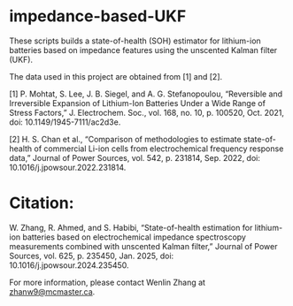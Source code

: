 # impedance-based-UKF

These scripts builds a state-of-health (SOH) estimator for lithium-ion batteries based on impedance features using the unscented Kalman filter (UKF). 

The data used in this project are obtained from [1] and [2]. 

[1] P. Mohtat, S. Lee, J. B. Siegel, and A. G. Stefanopoulou, “Reversible and Irreversible Expansion of Lithium-Ion Batteries Under a Wide Range of Stress Factors,” J. Electrochem. Soc., vol. 168, no. 10, p. 100520, Oct. 2021, doi: 10.1149/1945-7111/ac2d3e.

[2] H. S. Chan et al., “Comparison of methodologies to estimate state-of-health of commercial Li-ion cells from electrochemical frequency response data,” Journal of Power Sources, vol. 542, p. 231814, Sep. 2022, doi: 10.1016/j.jpowsour.2022.231814.


# Citation:

W. Zhang, R. Ahmed, and S. Habibi, “State-of-health estimation for lithium-ion batteries based on electrochemical impedance spectroscopy measurements combined with unscented Kalman filter,” Journal of Power Sources, vol. 625, p. 235450, Jan. 2025, doi: 10.1016/j.jpowsour.2024.235450.

For more information, please contact Wenlin Zhang at zhanw9@mcmaster.ca. 


